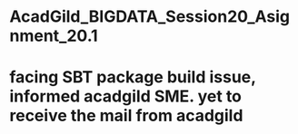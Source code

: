 # AcadGild_BIGDATA_Session20_Asignment_20.1
# facing SBT package build issue, informed acadgild SME. yet to receive the mail from acadgild
